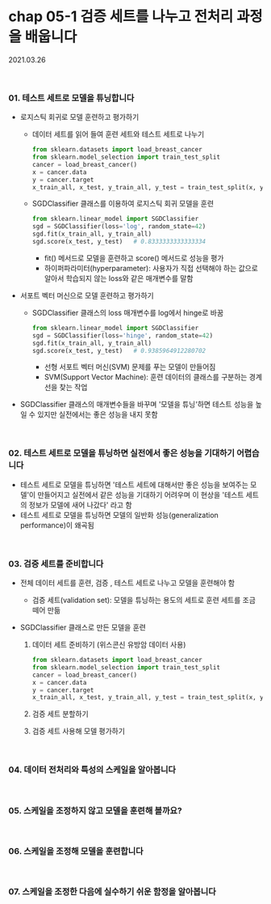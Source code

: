 # chap 05-1 검증 세트를 나누고 전처리 과정을 배웁니다

2021.03.26

<br>

### 01. 테스트 세트로 모델을 튜닝합니다

* 로지스틱 회귀로 모델 훈련하고 평가하기

  * 데이터 세트를 읽어 들여 훈련 세트와 테스트 세트로 나누기

    ```python
    from sklearn.datasets import load_breast_cancer
    from sklearn.model_selection import train_test_split
    cancer = load_breast_cancer()
    x = cancer.data
    y = cancer.target
    x_train_all, x_test, y_train_all, y_test = train_test_split(x, y, stratify=y, test_size=0.2, random_state=42)
    ```

  * SGDClassifier 클래스를 이용하여 로지스틱 회귀 모델을 훈련

    ```python
    from sklearn.linear_model import SGDClassifier
    sgd = SGDClassifier(loss='log', random_state=42)
    sgd.fit(x_train_all, y_train_all)
    sgd.score(x_test, y_test)	# 0.8333333333333334
    ```

    * fit() 메서드로 모델을 훈련하고 score() 메서드로 성능을 평가
    * 하이퍼파라미터(hyperparameter): 사용자가 직접 선택해야 하는 값으로 알아서 학습되지 않는 loss와 같은 매개변수를 말함

* 서포트 벡터 머신으로 모델 훈련하고 평가하기

  * SGDClassifier 클래스의 loss 매개변수를 log에서 hinge로 바꿈

    ```python
    from sklearn.linear_model import SGDClassifier
    sgd = SGDClassifier(loss='hinge', random_state=42)
    sgd.fit(x_train_all, y_train_all)
    sgd.score(x_test, y_test)	# 0.9385964912280702
    ```

    * 선형 서포트 벡터 머신(SVM) 문제를 푸는 모델이 만들어짐
    * SVM(Support Vector Machine): 훈련 데이터의 클래스를 구분하는 경계선을 찾는 작업

* SGDClassifier 클래스의 매개변수들을 바꾸며 '모델을 튜닝'하면 테스트 성능을 높일 수 있지만 실전에서는 좋은 성능을 내지 못함  

<br>

### 02. 테스트 세트로 모델을 튜닝하면 실전에서 좋은 성능을 기대하기 어렵습니다

* 테스트 세트로 모델을 튜닝하면 '테스트 세트에 대해서만 좋은 성능을 보여주는 모델'이 만들어지고 실전에서 같은 성능을 기대하기 어려우며 이 현상을 '테스트 세트의 정보가 모델에 새어 나갔다' 라고 함
* 테스트 세트로 모델을 튜닝하면 모델의 일반화 성능(generalization performance)이 왜곡됨

<br>

### 03. 검증 세트를 준비합니다 

* 전체 데이터 세트를 훈련, 검증 , 테스트 세트로 나누고 모델을 훈련해야 함

  * 검증 세트(validation set): 모델을 튜닝하는 용도의 세트로 훈련 세트를 조금 떼어 만듦

* SGDClassifier 클래스로 만든 모델을 훈련

  1. 데이터 세트 준비하기 (위스콘신 유방암 데이터 사용)

     ```python
     from sklearn.datasets import load_breast_cancer
     from sklearn.model_selection import train_test_split
     cancer = load_breast_cancer()
     x = cancer.data
     y = cancer.target
     x_train_all, x_test, y_train_all, y_test = train_test_split(x, y, stratify=y, test_size=0.2, random_state=42)
     ```

     

  2. 검증 세트 분할하기

  3. 검증 세트 사용해 모델 평가하기

<br>

### 04. 데이터 전처리와 특성의 스케일을 알아봅니다

<br>

### 05. 스케일을 조정하지 않고 모델을 훈련해 볼까요?

<br>

### 06. 스케일을 조정해 모델을 훈련합니다

<br>

### 07. 스케일을 조정한 다음에 실수하기 쉬운 함정을 알아봅니다